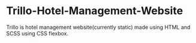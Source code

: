 # Trillo-Hotel-Management-Website
Trillo is hotel management website(currently static) made using HTML and SCSS using CSS flexbox.

